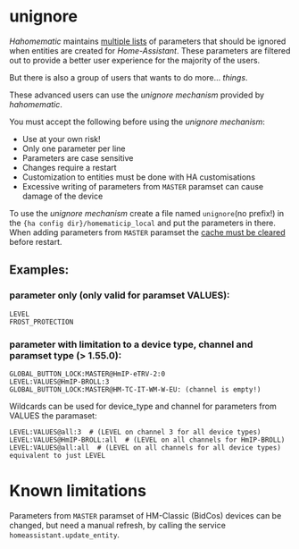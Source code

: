 # unignore

_Hahomematic_ maintains [multiple lists](https://github.com/danielperna84/hahomematic/blob/devel/hahomematic/caches/visibility.py#L86) of parameters that should be ignored when entities are created for _Home-Assistant_.
These parameters are filtered out to provide a better user experience for the majority of the users.

But there is also a group of users that wants to do more... _things_.

These advanced users can use the _unignore mechanism_ provided by _hahomematic_.

You must accept the following before using the _unignore mechanism_:

- Use at your own risk!
- Only one parameter per line
- Parameters are case sensitive
- Changes require a restart
- Customization to entities must be done with HA customisations
- Excessive writing of parameters from `MASTER` paramset can cause damage of the device

To use the _unignore mechanism_ create a file named `unignore`(no prefix!) in the `{ha config dir}/homematicip_local` and put the parameters in there.
When adding parameters from `MASTER` paramset the [cache must be cleared](https://github.com/danielperna84/custom_homematic?tab=readme-ov-file#homematicip_localclear_cache) before restart.

## Examples:

### parameter only (only valid for paramset VALUES):

```
LEVEL
FROST_PROTECTION
```

### parameter with limitation to a device type, channel and paramset type (> 1.55.0):

```
GLOBAL_BUTTON_LOCK:MASTER@HmIP-eTRV-2:0 
LEVEL:VALUES@HmIP-BROLL:3
GLOBAL_BUTTON_LOCK:MASTER@HM-TC-IT-WM-W-EU: (channel is empty!)
```
Wildcards can be used for device_type and channel for parameters from VALUES the paramaset:
```
LEVEL:VALUES@all:3  # (LEVEL on channel 3 for all device types)
LEVEL:VALUES@HmIP-BROLL:all  # (LEVEL on all channels for HmIP-BROLL)
LEVEL:VALUES@all:all  # (LEVEL on all channels for all device types) equivalent to just LEVEL
```

# Known limitations

Parameters from `MASTER` paramset of HM-Classic (BidCos) devices can be changed, but need a manual refresh, by calling the service `homeassistant.update_entity`.
